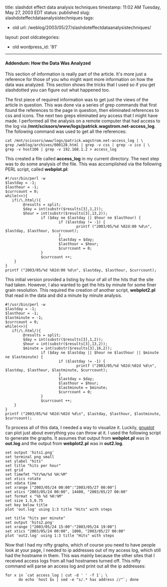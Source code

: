 title: slashdot effect data analysis techniques
timestamp: 11:02 AM Tuesday, May 27, 2003 EDT
status: published
slug: slashdoteffectdataanalysistechniques
tags:
- old
url: /weblog/2003/05/27/slashdoteffectdataanalysistechniques/

layout: post
oldcategories:
- old
wordpress_id: '81'

---

#### Addendum: How the Data Was Analyzed





This section of information is really part of the article.  It's more just a reference for those of you who might want more information on how the data was analyzed.  This section shows the tricks that I used so if you get slashdotted you can figure out what happened too.






The first piece of required information was to get just the views of the article in question.  This was done via a series of grep commands that first found the references to the page in question, then eliminated references to css and icons.  The next two greps eliminated any access that I might have made.  I performed all the analysis on a remote computer that had access to the log via **/mnt/scissors/www/logs/patrick.wagstrom.net-access_log**.  The following command was used to get all the references:




    
    
    cat /mnt/scissors/www/logs/patrick.wagstrom.net-access_log | \
    grep /weblog/archives/000128.html | grep -v css | grep -v ico | \
    grep -v host106 | grep -v 192.168.1.2 > access_log
    





This created a file called **access_log** in my current directory.  The next step was to do some analysis of the file.  This was accomplished via the following PERL script, called **webplot.pl**:




    
    
    #!/usr/bin/perl -w
    $lastday = -1;
    $lasthour = -1;
    $currcount = 0;
    while(<>){
       if(/\.html/){
            @results = split;
            $day = int(substr($results[3],1,2));
            $hour = int(substr($results[3],13,2));
                    if ($day ne $lastday || $hour ne $lasthour) {
                            if ($lastday != -1) {
                                    printf ("2003/05/%d %02d:00 %d\n", $lastday, $lasthour, $currcount);
                            }
                            $lastday = $day;
                            $lasthour = $hour;
                            $currcount = 0;
                    }
                    $currcount ++;
        }
    }
    printf ("2003/05/%d %02d:00 %d\n", $lastday, $lasthour, $currcount);
    





This initial version provided a listing by hour of all of the hits that the site had taken.  However, I also wanted to get the hits by minute for some finer grain resolution.  This required the creation of another script, **webplot2.pl** that read in the data and did a minute by minute analysis.




    
    
    #!/usr/bin/perl -w
    $lastday = -1;
    $lasthour = -1;
    $lastminute = -1;
    $currcount = 0;
    while(<>){
       if(/\.html/){
            @results = split;
            $day = int(substr($results[3],1,2));
            $hour = int(substr($results[3],13,2));
            $minute = int(substr($results[3],16,2));
                    if ($day ne $lastday || $hour ne $lasthour || $minute ne $lastminute) {
                            if ($lastday != -1) {
                                    printf ("2003/05/%d %02d:%02d %d\n", $lastday, $lasthour, $lastminute, $currcount);
                            }
                            $lastday = $day;
                            $lasthour = $hour;
                            $lastminute = $minute;
                            $currcount = 0;
                    }
                    $currcount ++;
        }
    }
    printf ("2003/05/%d %02d:%02d %d\n", $lastday, $lasthour, $lastminute, $currcount);
    





To process all of this data, I needed a way to visualize it.  Luckily, [gnuplot](http://www.gnuplot.info/) can plot just about everything you can throw at it.  I used the following script to generate the graphs.  It assumes that output from **webplot.pl** was in **out.log** and the output from **webplot2.pl** was in **out2.log**.




    
    
    set output 'hits1.png'
    set terminal png small
    set ylabel "hits"
    set title "hits per hour"
    set grid
    set timefmt "%Y/%m/%d %H:%M"
    set xtics rotate
    set xdata time
    set xrange ["2003/05/24 00:00":"2003/05/27 00:00"]
    set xtics "2003/05/24 00:00", 14400, "2003/05/27 00:00"
    set format x "%b %d %H:%M"
    set size 1.5,0.75
    set key below title
    plot 'out.log' using 1:3 title "Hits" with steps
    
    set title "hits per minute"
    set output 'hits2.png'
    set xrange ["2003/05/24 15:00":"2003/05/24 19:00"]
    set xtics "2003/05/24 00:00", 1800, "2003/05/27 00:00"
    plot 'out2.log' using 1:3 title "Hits" with steps
    





Now that I had my nifty graphs, which of course you need to have people look at your page, I needed to ip addresses out of my access log, which still had the hostname in them.  This was mainly because the other sites that I received access logs from all had hostnames turned off.  This nifty command will parse an access log and print out all the ip addresses:




    
    
    for x in `cat access_log | cut -d ' ' -f 1`; \
          do echo `host $x | sed -e "s/.* has address //"`; done
    
